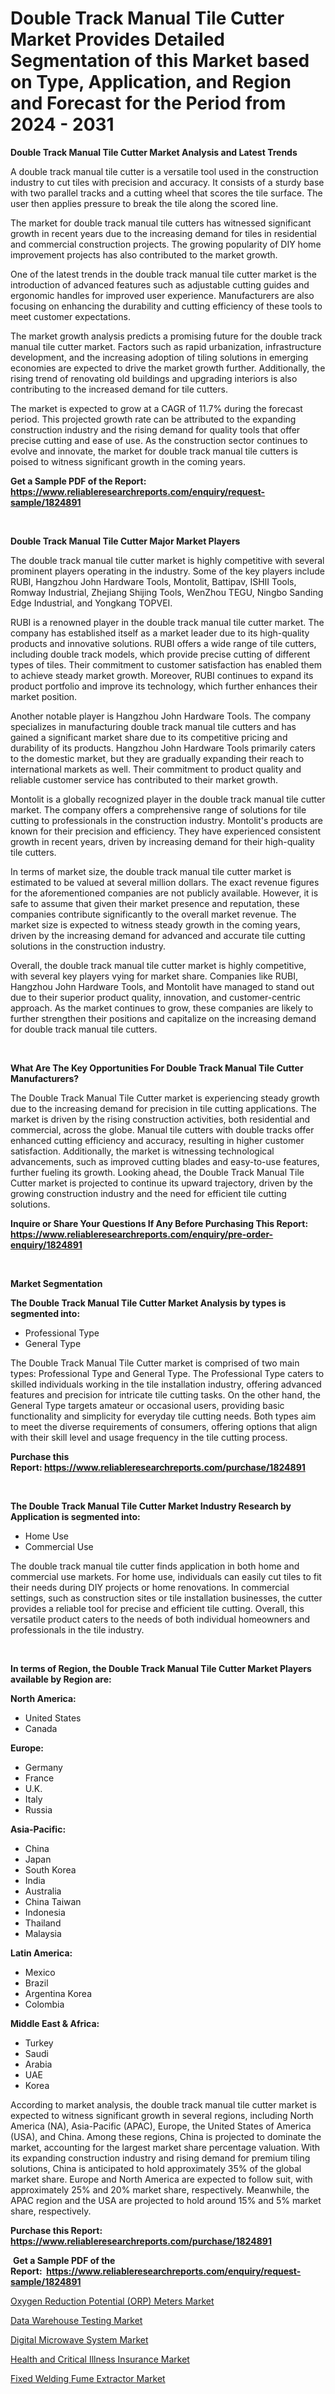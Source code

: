 <p><h1>Double Track Manual Tile Cutter Market Provides Detailed Segmentation of this Market based on Type, Application, and Region and Forecast for the Period from 2024 - 2031</h1></p><p><strong>Double Track Manual Tile Cutter Market Analysis and Latest Trends</strong></p>
<p><p>A double track manual tile cutter is a versatile tool used in the construction industry to cut tiles with precision and accuracy. It consists of a sturdy base with two parallel tracks and a cutting wheel that scores the tile surface. The user then applies pressure to break the tile along the scored line.</p><p>The market for double track manual tile cutters has witnessed significant growth in recent years due to the increasing demand for tiles in residential and commercial construction projects. The growing popularity of DIY home improvement projects has also contributed to the market growth.</p><p>One of the latest trends in the double track manual tile cutter market is the introduction of advanced features such as adjustable cutting guides and ergonomic handles for improved user experience. Manufacturers are also focusing on enhancing the durability and cutting efficiency of these tools to meet customer expectations.</p><p>The market growth analysis predicts a promising future for the double track manual tile cutter market. Factors such as rapid urbanization, infrastructure development, and the increasing adoption of tiling solutions in emerging economies are expected to drive the market growth further. Additionally, the rising trend of renovating old buildings and upgrading interiors is also contributing to the increased demand for tile cutters.</p><p>The market is expected to grow at a CAGR of 11.7% during the forecast period. This projected growth rate can be attributed to the expanding construction industry and the rising demand for quality tools that offer precise cutting and ease of use. As the construction sector continues to evolve and innovate, the market for double track manual tile cutters is poised to witness significant growth in the coming years.</p></p>
<p><strong>Get a Sample PDF of the Report:&nbsp; <a href="https://www.reliableresearchreports.com/enquiry/request-sample/1824891">https://www.reliableresearchreports.com/enquiry/request-sample/1824891</a></strong></p>
<p>&nbsp;</p>
<p><strong>Double Track Manual Tile Cutter Major Market Players</strong></p>
<p><p>The double track manual tile cutter market is highly competitive with several prominent players operating in the industry. Some of the key players include RUBI, Hangzhou John Hardware Tools, Montolit, Battipav, ISHII Tools, Romway Industrial, Zhejiang Shijing Tools, WenZhou TEGU, Ningbo Sanding Edge Industrial, and Yongkang TOPVEI.</p><p>RUBI is a renowned player in the double track manual tile cutter market. The company has established itself as a market leader due to its high-quality products and innovative solutions. RUBI offers a wide range of tile cutters, including double track models, which provide precise cutting of different types of tiles. Their commitment to customer satisfaction has enabled them to achieve steady market growth. Moreover, RUBI continues to expand its product portfolio and improve its technology, which further enhances their market position.</p><p>Another notable player is Hangzhou John Hardware Tools. The company specializes in manufacturing double track manual tile cutters and has gained a significant market share due to its competitive pricing and durability of its products. Hangzhou John Hardware Tools primarily caters to the domestic market, but they are gradually expanding their reach to international markets as well. Their commitment to product quality and reliable customer service has contributed to their market growth.</p><p>Montolit is a globally recognized player in the double track manual tile cutter market. The company offers a comprehensive range of solutions for tile cutting to professionals in the construction industry. Montolit's products are known for their precision and efficiency. They have experienced consistent growth in recent years, driven by increasing demand for their high-quality tile cutters.</p><p>In terms of market size, the double track manual tile cutter market is estimated to be valued at several million dollars. The exact revenue figures for the aforementioned companies are not publicly available. However, it is safe to assume that given their market presence and reputation, these companies contribute significantly to the overall market revenue. The market size is expected to witness steady growth in the coming years, driven by the increasing demand for advanced and accurate tile cutting solutions in the construction industry.</p><p>Overall, the double track manual tile cutter market is highly competitive, with several key players vying for market share. Companies like RUBI, Hangzhou John Hardware Tools, and Montolit have managed to stand out due to their superior product quality, innovation, and customer-centric approach. As the market continues to grow, these companies are likely to further strengthen their positions and capitalize on the increasing demand for double track manual tile cutters.</p></p>
<p>&nbsp;</p>
<p><strong>What Are The Key Opportunities For Double Track Manual Tile Cutter Manufacturers?</strong></p>
<p><p>The Double Track Manual Tile Cutter market is experiencing steady growth due to the increasing demand for precision in tile cutting applications. The market is driven by the rising construction activities, both residential and commercial, across the globe. Manual tile cutters with double tracks offer enhanced cutting efficiency and accuracy, resulting in higher customer satisfaction. Additionally, the market is witnessing technological advancements, such as improved cutting blades and easy-to-use features, further fueling its growth. Looking ahead, the Double Track Manual Tile Cutter market is projected to continue its upward trajectory, driven by the growing construction industry and the need for efficient tile cutting solutions.</p></p>
<p><strong>Inquire or Share Your Questions If Any Before Purchasing This Report: <a href="https://www.reliableresearchreports.com/enquiry/pre-order-enquiry/1824891">https://www.reliableresearchreports.com/enquiry/pre-order-enquiry/1824891</a></strong></p>
<p>&nbsp;</p>
<p><strong>Market Segmentation</strong></p>
<p><strong>The Double Track Manual Tile Cutter Market Analysis by types is segmented into:</strong></p>
<p><ul><li>Professional Type</li><li>General Type</li></ul></p>
<p><p>The Double Track Manual Tile Cutter market is comprised of two main types: Professional Type and General Type. The Professional Type caters to skilled individuals working in the tile installation industry, offering advanced features and precision for intricate tile cutting tasks. On the other hand, the General Type targets amateur or occasional users, providing basic functionality and simplicity for everyday tile cutting needs. Both types aim to meet the diverse requirements of consumers, offering options that align with their skill level and usage frequency in the tile cutting process.</p></p>
<p><strong>Purchase this Report:&nbsp;<a href="https://www.reliableresearchreports.com/purchase/1824891">https://www.reliableresearchreports.com/purchase/1824891</a></strong></p>
<p>&nbsp;</p>
<p><strong>The Double Track Manual Tile Cutter Market Industry Research by Application is segmented into:</strong></p>
<p><ul><li>Home Use</li><li>Commercial Use</li></ul></p>
<p><p>The double track manual tile cutter finds application in both home and commercial use markets. For home use, individuals can easily cut tiles to fit their needs during DIY projects or home renovations. In commercial settings, such as construction sites or tile installation businesses, the cutter provides a reliable tool for precise and efficient tile cutting. Overall, this versatile product caters to the needs of both individual homeowners and professionals in the tile industry.</p></p>
<p>&nbsp;</p>
<p><strong>In terms of Region, the Double Track Manual Tile Cutter Market Players available by Region are:</strong></p>
<p>
    <p> <strong> North America: </strong>
        <ul>
            <li>United States</li>
            <li>Canada</li>
        </ul>
        </p> 
    <p> <strong> Europe: </strong>
        <ul>
            <li>Germany</li>
            <li>France</li>
            <li>U.K.</li>
            <li>Italy</li>
            <li>Russia</li>
        </ul>
        </p> 
    <p> <strong> Asia-Pacific: </strong>
        <ul>
            <li>China</li>
            <li>Japan</li>
            <li>South Korea</li>
            <li>India</li>
            <li>Australia</li>
            <li>China Taiwan</li>
            <li>Indonesia</li>
            <li>Thailand</li>
            <li>Malaysia</li>
        </ul>
        </p> 
    <p> <strong> Latin America: </strong>
        <ul>
            <li>Mexico</li>
            <li>Brazil</li>
            <li>Argentina Korea</li>
            <li>Colombia</li>
        </ul>
        </p> 
    <p> <strong> Middle East & Africa: </strong>
        <ul>
            <li>Turkey</li>
            <li>Saudi</li>
            <li>Arabia</li>
            <li>UAE</li>
            <li>Korea</li>
        </ul>
    </p>
    </p>
<p><p>According to market analysis, the double track manual tile cutter market is expected to witness significant growth in several regions, including North America (NA), Asia-Pacific (APAC), Europe, the United States of America (USA), and China. Among these regions, China is projected to dominate the market, accounting for the largest market share percentage valuation. With its expanding construction industry and rising demand for premium tiling solutions, China is anticipated to hold approximately 35% of the global market share. Europe and North America are expected to follow suit, with approximately 25% and 20% market share, respectively. Meanwhile, the APAC region and the USA are projected to hold around 15% and 5% market share, respectively.</p></p>
<p><strong>Purchase this Report: <a href="https://www.reliableresearchreports.com/purchase/1824891">https://www.reliableresearchreports.com/purchase/1824891</a></strong></p>
<p>&nbsp;<strong>Get a Sample PDF of the Report:&nbsp;&nbsp;<a href="https://www.reliableresearchreports.com/enquiry/request-sample/1824891">https://www.reliableresearchreports.com/enquiry/request-sample/1824891</a></strong></p>
<p><strong></strong></p>
<p><p><a href="https://github.com/sougarounis/Market-Research-Report-List-1/blob/main/oxygen-reduction-potential-orp-meters-market.md">Oxygen Reduction Potential (ORP) Meters Market</a></p><p><a href="https://medium.com/@gracedavis57/data-warehouse-testing-market-insight-market-trends-growth-forecasted-from-2023-to-2030-b949e7849c9e">Data Warehouse Testing Market</a></p><p><a href="https://medium.com/p/fd8760d4a15b/edit">Digital Microwave System Market</a></p><p><a href="https://medium.com/@crystalpierce09/analyzing-health-and-critical-illness-insurance-market-global-industry-perspective-and-forecast-6fc0e7ffc00e">Health and Critical Illness Insurance Market</a></p><p><a href="https://github.com/laholand/Market-Research-Report-List-1/blob/main/fixed-welding-fume-extractor-market.md">Fixed Welding Fume Extractor Market</a></p></p>